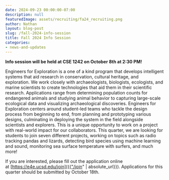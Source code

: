 ```yaml
---
date: 2024-09-23 00:00:00-07:00
description: null
featuredImage: assets/recruiting/fa24_recruiting.png
author: Nathan
layout: blog-post
slug: /fall-2024-info-session
title: Fall 2024 Info Session
categories:
- news-and-updates
---
```

**Info session will be held at CSE 1242 on October 8th at 2:30 PM!**

Engineers for Exploration is a one of a kind program that develops intelligent systems that aid research in conservation, cultural heritage, and exploration. We work closely with archaeologists, biologists, ecologists, and marine scientists to create technologies that aid them in their scientific research. Applications range from determining population counts for endangered animals and studying animal behavior to capturing large-scale ecological data and visualizing archaeological discoveries. Engineers for Exploration centers around student-led teams who tackle the design process from beginning to end, from planning and prototyping various designs, culminating in deploying the system in the field alongside scientists and explorers. This is a unique opportunity to work on a project with real-world impact for our collaborators. This quarter, we are looking for students to join seven different projects, working on topics such as radio tracking pandas and lizards, detecting bird species using machine learning and sound, monitoring sea surface temperature with surfers, and much more!  
  
If you are interested, please fill out the application online at [https://e4e.ucsd.edu/join]({{"/join" | absolute_url}}). Applications for this quarter should be submitted by October 18th.
